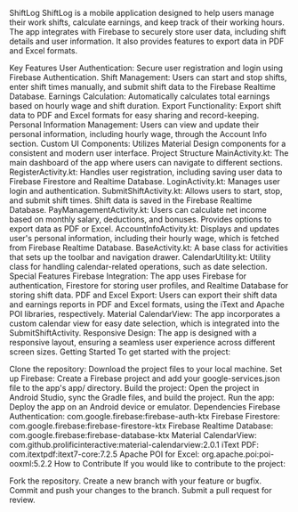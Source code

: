 ShiftLog
ShiftLog is a mobile application designed to help users manage their work shifts, calculate earnings, and keep track of their working hours. The app integrates with Firebase to securely store user data, including shift details and user information. It also provides features to export data in PDF and Excel formats.

Key Features
User Authentication: Secure user registration and login using Firebase Authentication.
Shift Management: Users can start and stop shifts, enter shift times manually, and submit shift data to the Firebase Realtime Database.
Earnings Calculation: Automatically calculates total earnings based on hourly wage and shift duration.
Export Functionality: Export shift data to PDF and Excel formats for easy sharing and record-keeping.
Personal Information Management: Users can view and update their personal information, including hourly wage, through the Account Info section.
Custom UI Components: Utilizes Material Design components for a consistent and modern user interface.
Project Structure
MainActivity.kt: The main dashboard of the app where users can navigate to different sections.
RegisterActivity.kt: Handles user registration, including saving user data to Firebase Firestore and Realtime Database.
LoginActivity.kt: Manages user login and authentication.
SubmitShiftActivity.kt: Allows users to start, stop, and submit shift times. Shift data is saved in the Firebase Realtime Database.
PayManagementActivity.kt: Users can calculate net income based on monthly salary, deductions, and bonuses. Provides options to export data as PDF or Excel.
AccountInfoActivity.kt: Displays and updates user's personal information, including their hourly wage, which is fetched from Firebase Realtime Database.
BaseActivity.kt: A base class for activities that sets up the toolbar and navigation drawer.
CalendarUtility.kt: Utility class for handling calendar-related operations, such as date selection.
Special Features
Firebase Integration: The app uses Firebase for authentication, Firestore for storing user profiles, and Realtime Database for storing shift data.
PDF and Excel Export: Users can export their shift data and earnings reports in PDF and Excel formats, using the iText and Apache POI libraries, respectively.
Material CalendarView: The app incorporates a custom calendar view for easy date selection, which is integrated into the SubmitShiftActivity.
Responsive Design: The app is designed with a responsive layout, ensuring a seamless user experience across different screen sizes.
Getting Started
To get started with the project:

Clone the repository: Download the project files to your local machine.
Set up Firebase: Create a Firebase project and add your google-services.json file to the app's app/ directory.
Build the project: Open the project in Android Studio, sync the Gradle files, and build the project.
Run the app: Deploy the app on an Android device or emulator.
Dependencies
Firebase Authentication: com.google.firebase:firebase-auth-ktx
Firebase Firestore: com.google.firebase:firebase-firestore-ktx
Firebase Realtime Database: com.google.firebase:firebase-database-ktx
Material CalendarView: com.github.prolificinteractive:material-calendarview:2.0.1
iText PDF: com.itextpdf:itext7-core:7.2.5
Apache POI for Excel: org.apache.poi:poi-ooxml:5.2.2
How to Contribute
If you would like to contribute to the project:

Fork the repository.
Create a new branch with your feature or bugfix.
Commit and push your changes to the branch.
Submit a pull request for review.
